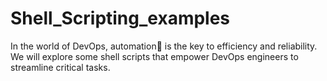 # Shell_Scripting_examples

In the world of DevOps, automation🔁 is the key to efficiency and reliability. We will explore some shell scripts that empower DevOps engineers to streamline critical tasks.

